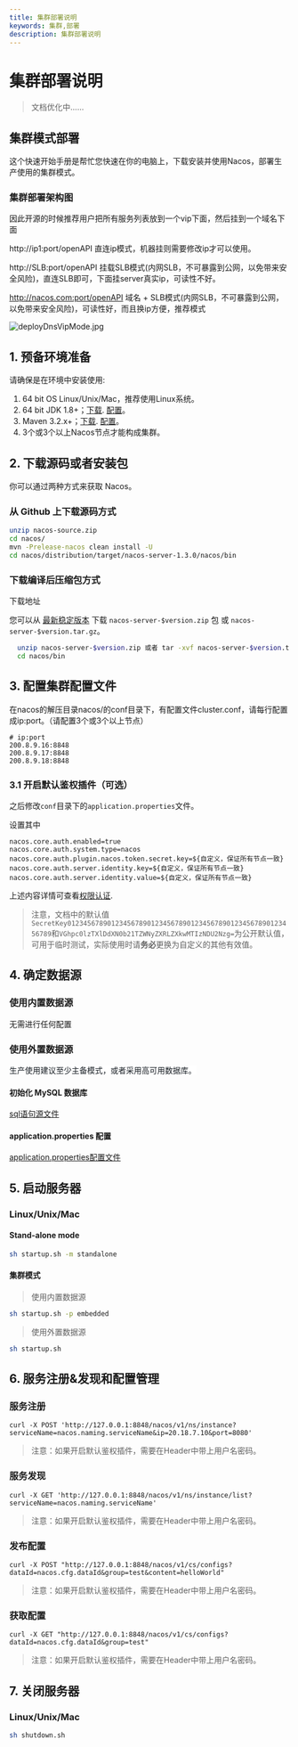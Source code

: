 ```yaml
---
title: 集群部署说明
keywords: 集群,部署
description: 集群部署说明
---
```


# 集群部署说明

> 文档优化中......

## 集群模式部署

这个快速开始手册是帮忙您快速在你的电脑上，下载安装并使用Nacos，部署生产使用的集群模式。

### 集群部署架构图

因此开源的时候推荐用户把所有服务列表放到一个vip下面，然后挂到一个域名下面

http://ip1:port/openAPI  直连ip模式，机器挂则需要修改ip才可以使用。

http://SLB:port/openAPI  挂载SLB模式(内网SLB，不可暴露到公网，以免带来安全风险)，直连SLB即可，下面挂server真实ip，可读性不好。

http://nacos.com:port/openAPI  域名 + SLB模式(内网SLB，不可暴露到公网，以免带来安全风险)，可读性好，而且换ip方便，推荐模式

![deployDnsVipMode.jpg](/img/deployDnsVipMode.jpg) 

## 1. 预备环境准备

请确保是在环境中安装使用:

1. 64 bit OS  Linux/Unix/Mac，推荐使用Linux系统。
2. 64 bit JDK 1.8+；[下载](http://www.oracle.com/technetwork/java/javase/downloads/jdk8-downloads-2133151.html). [配置](https://docs.oracle.com/cd/E19182-01/820-7851/inst_cli_jdk_javahome_t/)。
3. Maven 3.2.x+；[下载](https://maven.apache.org/download.cgi). [配置](https://maven.apache.org/settings.html)。
4. 3个或3个以上Nacos节点才能构成集群。

## 2. 下载源码或者安装包

你可以通过两种方式来获取 Nacos。

### 从 Github 上下载源码方式

```bash
unzip nacos-source.zip
cd nacos/
mvn -Prelease-nacos clean install -U  
cd nacos/distribution/target/nacos-server-1.3.0/nacos/bin
```

### 下载编译后压缩包方式

下载地址

您可以从 [最新稳定版本](https://github.com/alibaba/nacos/releases) 下载 `nacos-server-$version.zip` 包 或 `nacos-server-$version.tar.gz`。

```bash
  unzip nacos-server-$version.zip 或者 tar -xvf nacos-server-$version.tar.gz
  cd nacos/bin
```

## 3. 配置集群配置文件

在nacos的解压目录nacos/的conf目录下，有配置文件cluster.conf，请每行配置成ip:port。（请配置3个或3个以上节点）
```plain
# ip:port
200.8.9.16:8848
200.8.9.17:8848
200.8.9.18:8848
```

### 3.1 开启默认鉴权插件（可选）
之后修改`conf`目录下的`application.properties`文件。

设置其中
```properties
nacos.core.auth.enabled=true
nacos.core.auth.system.type=nacos
nacos.core.auth.plugin.nacos.token.secret.key=${自定义，保证所有节点一致}
nacos.core.auth.server.identity.key=${自定义，保证所有节点一致}
nacos.core.auth.server.identity.value=${自定义，保证所有节点一致}
```

上述内容详情可查看[权限认证](../plugin/auth-plugin.md).

> 注意，文档中的默认值`SecretKey012345678901234567890123456789012345678901234567890123456789`和`VGhpc0lzTXlDdXN0b21TZWNyZXRLZXkwMTIzNDU2Nzg=`为公开默认值，可用于临时测试，实际使用时请**务必**更换为自定义的其他有效值。

## 4. 确定数据源

### 使用内置数据源

无需进行任何配置

### 使用外置数据源

<span data-type="color" style="color:rgb(25, 31, 37)"><span data-type="background" style="background-color:rgb(255, 255, 255)">生产使用建议至少主备模式，或者采用高可用数据库。</span></span>

#### 初始化 MySQL 数据库

[sql语句源文件](https://github.com/alibaba/nacos/blob/master/distribution/conf/mysql-schema.sql)

#### application.properties 配置

[application.properties配置文件](https://github.com/alibaba/nacos/blob/master/distribution/conf/application.properties)

## 5. 启动服务器

### Linux/Unix/Mac

#### Stand-alone mode

```bash
sh startup.sh -m standalone
```

#### 集群模式

> 使用内置数据源

```bash
sh startup.sh -p embedded
```

> 使用外置数据源

```bash
sh startup.sh
```

## 6. 服务注册&发现和配置管理
 
### 服务注册

`curl -X POST 'http://127.0.0.1:8848/nacos/v1/ns/instance?serviceName=nacos.naming.serviceName&ip=20.18.7.10&port=8080'`

> 注意：如果开启默认鉴权插件，需要在Header中带上用户名密码。

### 服务发现

`curl -X GET 'http://127.0.0.1:8848/nacos/v1/ns/instance/list?serviceName=nacos.naming.serviceName'`

> 注意：如果开启默认鉴权插件，需要在Header中带上用户名密码。

### 发布配置

`curl -X POST "http://127.0.0.1:8848/nacos/v1/cs/configs?dataId=nacos.cfg.dataId&group=test&content=helloWorld"`

> 注意：如果开启默认鉴权插件，需要在Header中带上用户名密码。

### 获取配置

`curl -X GET "http://127.0.0.1:8848/nacos/v1/cs/configs?dataId=nacos.cfg.dataId&group=test"`

> 注意：如果开启默认鉴权插件，需要在Header中带上用户名密码。

## 7. 关闭服务器

### Linux/Unix/Mac

```bash
sh shutdown.sh
```
